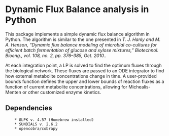 # Dynamic Flux Balance analysis in Python

This package implements a simple dynamic flux balance algorithm in Python. The algorithm is similar to the one presented in *T. J. Hanly and M. A. Henson, “Dynamic flux balance modeling of microbial co-cultures for efficient batch fermentation of glucose and xylose mixtures,” Biotechnol. Bioeng., vol. 108, no. 2, pp. 376–385, Oct. 2010.*.

At each integration point, a LP is solved to find the optimum fluxes through the biological network. These fluxes are passed to an ODE integrator to find how external metabolite concentrations change in time. A user-provided bounds function defines the upper and lower bounds of reaction fluxes as a function of current metabolite concentrations, allowing for Michealis-Menten or other customized enzyme kinetics.

## Dependencies

        * GLPK v. 4.57 (Homebrew installed)
        * SUNDIALS v. 2.6.2 
        * opencobra/cobrapy
